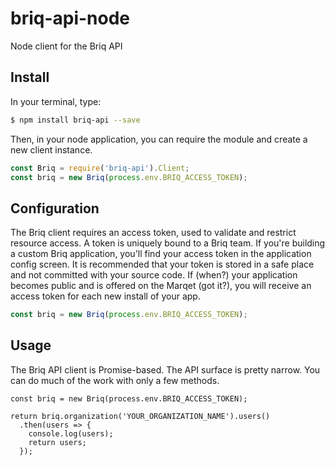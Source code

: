 # briq-api-node
Node client for the Briq API

## Install

In your terminal, type:

```Bash
$ npm install briq-api --save
```

Then, in your node application, you can require the module and create a new client instance.

```Javascript
const Briq = require('briq-api').Client;
const briq = new Briq(process.env.BRIQ_ACCESS_TOKEN);
```

## Configuration

The Briq client requires an access token, used to validate and restrict resource access. 
A token is uniquely bound to a Briq team.
If you're building a custom Briq application, you'll find your access token in the application 
config screen. It is recommended that your token is stored in a safe place and not committed
with your source code.
If (when?) your application becomes public and is offered on the Marqet (got it?), you will receive
an access token for each new install of your app.

```Javascript
const briq = new Briq(process.env.BRIQ_ACCESS_TOKEN);
```

## Usage

The Briq API client is Promise-based. The API surface is pretty narrow. 
You can do much of the work with only a few methods.

```
const briq = new Briq(process.env.BRIQ_ACCESS_TOKEN);

return briq.organization('YOUR_ORGANIZATION_NAME').users()
  .then(users => {
    console.log(users);
    return users;
  });
```
